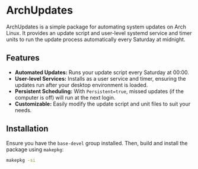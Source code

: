 # ArchUpdates

ArchUpdates is a simple package for automating system updates on Arch Linux. It provides an update script and user-level systemd service and timer units to run the update process automatically every Saturday at midnight.

## Features

- **Automated Updates:** Runs your update script every Saturday at 00:00.
- **User-level Services:** Installs as a user service and timer, ensuring the updates run after your desktop environment is loaded.
- **Persistent Scheduling:** With `Persistent=true`, missed updates (if the computer is off) will run at the next login.
- **Customizable:** Easily modify the update script and unit files to suit your needs.

## Installation

Ensure you have the `base-devel` group installed. Then, build and install the package using `makepkg`:

```bash
makepkg -si

